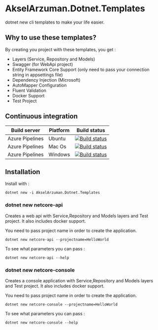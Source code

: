 # AkselArzuman.Dotnet.Templates

dotnet new cli templates to make your life easier.

## Why to use these templates?

By creating you project with these templates, you get :

* Layers (Service, Repository and Models)
* Swagger (for WebApi project)
* Entity Framework Core Support (only need to pass your connection string in appsettings file)
* Dependency Injection (Microsoft)
* AutoMapper Configuration
* Fluent Validation
* Docker Support
* Test Project

## Continuous integration

| Build server                | Platform      | Build status                                                                                                                                                        | 
|-----------------------------|---------------|---------------------------------------------------------------------------------------------------------------------------------------------------------------------|
| Azure Pipelines             | Ubuntu        | [![Build status](https://dev.azure.com/arzumanaksel/dotnet-templates/_apis/build/status/dotnet-templates%20-%20Ubuntu)](https://dev.azure.com/arzumanaksel/dotnet-templates/_build/latest?definitionId=5) | |
| Azure Pipelines             | Mac Os        | [![Build status](https://dev.azure.com/arzumanaksel/dotnet-templates/_apis/build/status/dotnet-templates%20-%20Mac%20OS)](https://dev.azure.com/arzumanaksel/dotnet-templates/_build/latest?definitionId=6) | |
| Azure Pipelines             | Windows       | [![Build status](https://dev.azure.com/arzumanaksel/dotnet-templates/_apis/build/status/dotnet-templates%20-%20Windows)](https://dev.azure.com/arzumanaksel/dotnet-templates/_build/latest?definitionId=7) | |

## Installation

Install with :

`dotnet new -i AkselArzuman.Dotnet.Templates`

### dotnet new netcore-api

Creates a web api with Service,Repository and Models layers and Test project. It also includes docker support.

You need to pass project name in order to create the application.

`dotnet new netcore-api --projectname=HelloWorld`

To see what parameters you can pass :

`dotnet new netcore-api --help`

### dotnet new netcore-console

Creates a console application with Service,Repository and Models layers and Test project. It also includes docker support.

You need to pass project name in order to create the application.

`dotnet new netcore-console --projectname=HelloWorld`

To see what parameters you can pass :

`dotnet new netcore-console --help`
